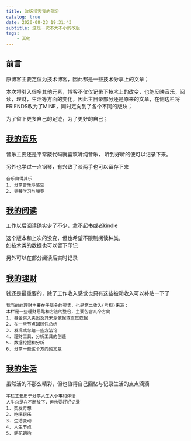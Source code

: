 ```yaml
---
title: 改版博客我的部分
catalog: true
date: 2020-08-23 19:31:43
subtitle: 这是一次不大不小的改版
tags:
    - 其他
---
```


## 前言

原博客主要定位为技术博客，因此都是一些技术分享上的文章；

本次将引入很多其他元素，博客不仅仅记录下技术上的改变，也能反映音乐，阅读，理财，生活等方面的变化，因此主目录部分还是原来的文章，在侧边栏将FRIENDS改为了MINE，同时定向到了各个不同的版块；

为了留下更多自己的足迹，为了更好的自己；

## [我的音乐](/article/music_1_音乐篇/)

音乐主要还是平常敲代码就喜欢听纯音乐，
听到好听的便可以记录下来。

另外也学过一点钢琴，有兴致了谈两手也可以留存下来

```
音乐自得其乐
1. 分享音乐与感受
2. 钢琴学习与弹奏
```

## [我的阅读](/book/)

工作以后阅读确实少了不少，拿不起书或者kindle

这个版本和上次的没变，但也希望不限制阅读种类，  
如技术类的数据也可以留下印记

另外可以在部分阅读后实时记录

## [我的理财](/article/money_1_理财篇/)

钱还是最重要的，除了工作收入感觉也只有这些被动收入可以补贴一下了

```
我当前的理财主要在于基金的买卖，也是第二收入(亏损)来源；
本栏是一些理财思路和方法的整合，主要包含几个方向
1. 基金买入卖出及其来源依据或直觉依据
2. 在一些节点回顾性总结
3. 发现或总结一些方法论
4. 理财工具，分析工具的创造
5. 数据挖掘和分析
6. 分享一些这个方向的文章
```

## [我的生活](/article/life_1_生活篇/)

虽然活的不那么精彩，但也值得自己回忆与记录生活的点点滴滴

```
本栏主要用于分享人生大小事和体悟
人生总是在不断放下，但也要好好记录
1. 突发奇想
2. 吃喝玩乐
3. 生活变动
4. 人生节点
5. 朝花朝拾
```
